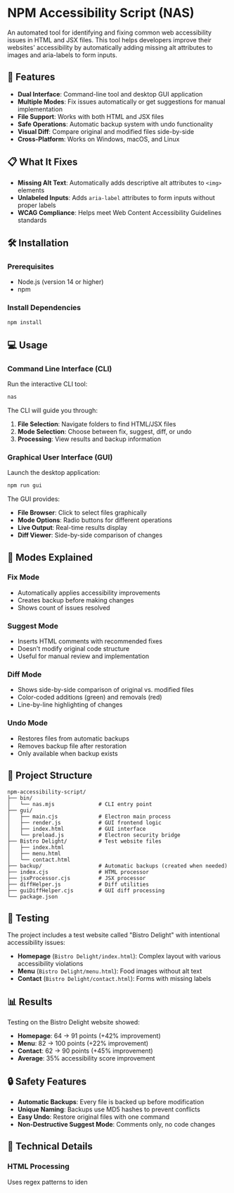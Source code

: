 # NPM Accessibility Script (NAS)

An automated tool for identifying and fixing common web accessibility issues in HTML and JSX files. This tool helps developers improve their websites' accessibility by automatically adding missing alt attributes to images and aria-labels to form inputs.

## 🚀 Features

- **Dual Interface**: Command-line tool and desktop GUI application
- **Multiple Modes**: Fix issues automatically or get suggestions for manual implementation
- **File Support**: Works with both HTML and JSX files
- **Safe Operations**: Automatic backup system with undo functionality
- **Visual Diff**: Compare original and modified files side-by-side
- **Cross-Platform**: Works on Windows, macOS, and Linux

## 📋 What It Fixes

- **Missing Alt Text**: Automatically adds descriptive alt attributes to `<img>` elements
- **Unlabeled Inputs**: Adds `aria-label` attributes to form inputs without proper labels
- **WCAG Compliance**: Helps meet Web Content Accessibility Guidelines standards

## 🛠 Installation

### Prerequisites
- Node.js (version 14 or higher)
- npm

### Install Dependencies
```bash
npm install
```

## 💻 Usage

### Command Line Interface (CLI)

Run the interactive CLI tool:
```bash
nas
```

The CLI will guide you through:
1. **File Selection**: Navigate folders to find HTML/JSX files
2. **Mode Selection**: Choose between fix, suggest, diff, or undo
3. **Processing**: View results and backup information

### Graphical User Interface (GUI)

Launch the desktop application:
```bash
npm run gui
```

The GUI provides:
- **File Browser**: Click to select files graphically
- **Mode Options**: Radio buttons for different operations
- **Live Output**: Real-time results display
- **Diff Viewer**: Side-by-side comparison of changes

## 🔧 Modes Explained

### Fix Mode
- Automatically applies accessibility improvements
- Creates backup before making changes
- Shows count of issues resolved

### Suggest Mode
- Inserts HTML comments with recommended fixes
- Doesn't modify original code structure
- Useful for manual review and implementation

### Diff Mode
- Shows side-by-side comparison of original vs. modified files
- Color-coded additions (green) and removals (red)
- Line-by-line highlighting of changes

### Undo Mode
- Restores files from automatic backups
- Removes backup file after restoration
- Only available when backup exists

## 📁 Project Structure

```
npm-accessibility-script/
├── bin/
│   └── nas.mjs              # CLI entry point
├── gui/
│   ├── main.cjs             # Electron main process
│   ├── render.js            # GUI frontend logic
│   ├── index.html           # GUI interface
│   └── preload.js           # Electron security bridge
├── Bistro Delight/          # Test website files
│   ├── index.html
│   ├── menu.html
│   └── contact.html
├── backup/                  # Automatic backups (created when needed)
├── index.cjs                # HTML processor
├── jsxProcessor.cjs         # JSX processor
├── diffHelper.js            # Diff utilities
├── guiDiffHelper.cjs        # GUI diff processing
└── package.json
```

## 🧪 Testing

The project includes a test website called "Bistro Delight" with intentional accessibility issues:

- **Homepage** (`Bistro Delight/index.html`): Complex layout with various accessibility violations
- **Menu** (`Bistro Delight/menu.html`): Food images without alt text
- **Contact** (`Bistro Delight/contact.html`): Forms with missing labels


## 📊 Results

Testing on the Bistro Delight website showed:
- **Homepage**: 64 → 91 points (+42% improvement)
- **Menu**: 82 → 100 points (+22% improvement) 
- **Contact**: 62 → 90 points (+45% improvement)
- **Average**: 35% accessibility score improvement

## 🔒 Safety Features

- **Automatic Backups**: Every file is backed up before modification
- **Unique Naming**: Backups use MD5 hashes to prevent conflicts
- **Easy Undo**: Restore original files with one command
- **Non-Destructive Suggest Mode**: Comments only, no code changes

## 🎯 Technical Details

### HTML Processing
Uses regex patterns to iden
